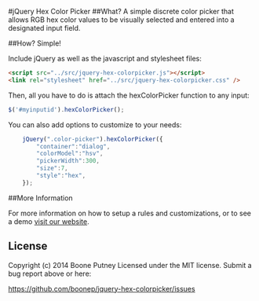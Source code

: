 #jQuery Hex Color Picker
##What?
A simple discrete color picker that allows RGB hex color values to be visually selected and entered into a designated input field.

##How?
Simple!

Include jQuery as well as the javascript and stylesheet files:

```html
<script src="../src/jquery-hex-colorpicker.js"></script>
<link rel="stylesheet" href="../src/jquery-hex-colorpicker.css" />
```


Then, all you have to do is attach the hexColorPicker function to any input:

```js
$('#myinputid').hexColorPicker();
```

You can also add options to customize to your needs:

```js
	jQuery(".color-picker").hexColorPicker({
		"container":"dialog",
		"colorModel":"hsv",
		"pickerWidth":300,
		"size":7,
		"style":"hex",
	});
```

##More Information

For more information on how to setup a rules and customizations, or to see a demo [visit our website](http://www.booneputney.com/jquery-hex-colorpicker.html).

## License
Copyright (c) 2014 Boone Putney
Licensed under the MIT license.
Submit a bug report above or here: 

<https://github.com/boonep/jquery-hex-colorpicker/issues>

